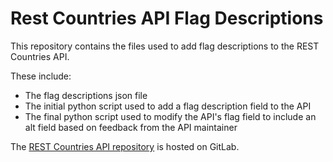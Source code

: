 # Rest Countries API Flag Descriptions

This repository contains the files used to add flag descriptions to the REST Countries API.

These include:

- The flag descriptions json file
- The initial python script used to add a flag description field to the API
- The final python script used to modify the API's flag field to include an alt field based on feedback from the API maintainer

The [REST Countries API repository](https://gitlab.com/restcountries/restcountries) is hosted on GitLab.
